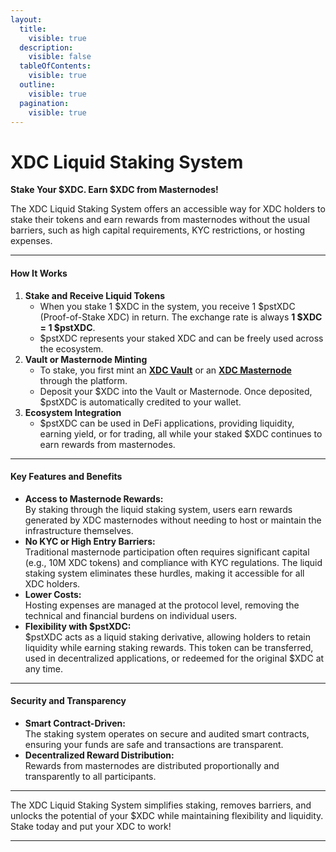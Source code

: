 ```yaml
---
layout:
  title:
    visible: true
  description:
    visible: false
  tableOfContents:
    visible: true
  outline:
    visible: true
  pagination:
    visible: true
---
```


# XDC Liquid Staking System

**Stake Your $XDC. Earn $XDC from Masternodes!**

The XDC Liquid Staking System offers an accessible way for XDC holders to stake their tokens and earn rewards from masternodes without the usual barriers, such as high capital requirements, KYC restrictions, or hosting expenses.

***

#### **How It Works**

1. **Stake and Receive Liquid Tokens**
   * When you stake 1 $XDC in the system, you receive 1 $pstXDC (Proof-of-Stake XDC) in return. The exchange rate is always **1 $XDC = 1 $pstXDC**.
   * $pstXDC represents your staked XDC and can be freely used across the ecosystem.
2. **Vault or Masternode Minting**
   * To stake, you first mint an [**XDC Vault**](xdc-vaults.md) or an [**XDC Masternode**](xdc-masternode-vaults.md) through the platform.
   * Deposit your $XDC into the Vault or Masternode. Once deposited, $pstXDC is automatically credited to your wallet.
3. **Ecosystem Integration**
   * $pstXDC can be used in DeFi applications, providing liquidity, earning yield, or for trading, all while your staked $XDC continues to earn rewards from masternodes.

***

#### **Key Features and Benefits**

* **Access to Masternode Rewards:**\
  By staking through the liquid staking system, users earn rewards generated by XDC masternodes without needing to host or maintain the infrastructure themselves.
* **No KYC or High Entry Barriers:**\
  Traditional masternode participation often requires significant capital (e.g., 10M XDC tokens) and compliance with KYC regulations. The liquid staking system eliminates these hurdles, making it accessible for all XDC holders.
* **Lower Costs:**\
  Hosting expenses are managed at the protocol level, removing the technical and financial burdens on individual users.
* **Flexibility with $pstXDC:**\
  $pstXDC acts as a liquid staking derivative, allowing holders to retain liquidity while earning staking rewards. This token can be transferred, used in decentralized applications, or redeemed for the original $XDC at any time.

***

#### **Security and Transparency**

* **Smart Contract-Driven:**\
  The staking system operates on secure and audited smart contracts, ensuring your funds are safe and transactions are transparent.
* **Decentralized Reward Distribution:**\
  Rewards from masternodes are distributed proportionally and transparently to all participants.

***

The XDC Liquid Staking System simplifies staking, removes barriers, and unlocks the potential of your $XDC while maintaining flexibility and liquidity. Stake today and put your XDC to work!

***

